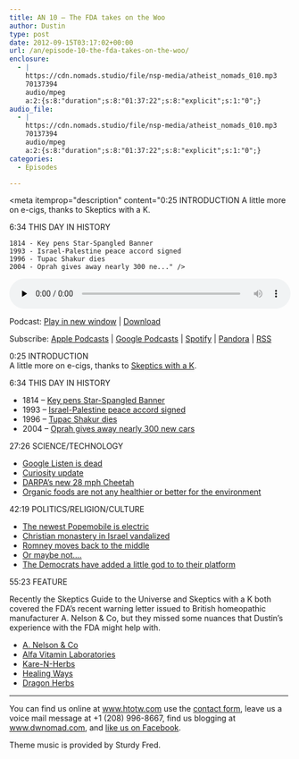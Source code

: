 ```yaml
---
title: AN 10 – The FDA takes on the Woo
author: Dustin
type: post
date: 2012-09-15T03:17:02+00:00
url: /an/episode-10-the-fda-takes-on-the-woo/
enclosure:
  - |
    https://cdn.nomads.studio/file/nsp-media/atheist_nomads_010.mp3
    70137394
    audio/mpeg
    a:2:{s:8:"duration";s:8:"01:37:22";s:8:"explicit";s:1:"0";}
audio_file:
  - |
    https://cdn.nomads.studio/file/nsp-media/atheist_nomads_010.mp3
    70137394
    audio/mpeg
    a:2:{s:8:"duration";s:8:"01:37:22";s:8:"explicit";s:1:"0";}
categories:
  - Episodes

---
```

<div itemscope itemtype="http://schema.org/AudioObject">
  <meta itemprop="name" content="Episode 10 – The FDA takes on the Woo" />
  
  <meta itemprop="uploadDate" content="2012-09-14T21:17:02-06:00" />
  
  <meta itemprop="encodingFormat" content="audio/mpeg" />
  
  <meta itemprop="duration" content="PT1H37M22S" />
  
  <meta itemprop="description" content="0:25 INTRODUCTION
A little more on e-cigs, thanks to Skeptics with a K.

6:34 THIS DAY IN HISTORY

 	1814 - Key pens Star-Spangled Banner
 	1993 - Israel-Palestine peace accord signed
 	1996 - Tupac Shakur dies
 	2004 - Oprah gives away nearly 300 ne..." />
  
  <meta itemprop="contentUrl" content="https://dts.podtrac.com/redirect.mp3/cdn.nomads.studio/file/nsp-media/atheist_nomads_010.mp3" />
  
  <meta itemprop="contentSize" content="66.9" />
  </p> 
  
  <div class="powerpress_player" id="powerpress_player_8265">
    <audio class="wp-audio-shortcode" id="audio-5228-9" preload="none" style="width: 100%;" controls="controls"><source type="audio/mpeg" src="https://dts.podtrac.com/redirect.mp3/cdn.nomads.studio/file/nsp-media/atheist_nomads_010.mp3?_=9" /><a href="https://dts.podtrac.com/redirect.mp3/cdn.nomads.studio/file/nsp-media/atheist_nomads_010.mp3">https://dts.podtrac.com/redirect.mp3/cdn.nomads.studio/file/nsp-media/atheist_nomads_010.mp3</a></audio>
  </div>
</div>

<p class="powerpress_links powerpress_links_mp3">
  Podcast: <a href="https://dts.podtrac.com/redirect.mp3/cdn.nomads.studio/file/nsp-media/atheist_nomads_010.mp3" class="powerpress_link_pinw" target="_blank" title="Play in new window" onclick="return powerpress_pinw('https://htotw.com/?powerpress_pinw=5228-podcast');" rel="nofollow">Play in new window</a> | <a href="https://dts.podtrac.com/redirect.mp3/cdn.nomads.studio/file/nsp-media/atheist_nomads_010.mp3" class="powerpress_link_d" title="Download" rel="nofollow" download="atheist_nomads_010.mp3">Download</a>
</p>

<p class="powerpress_links powerpress_subscribe_links">
  Subscribe: <a href="https://podcasts.apple.com/us/podcast/humanists-take-on-the-world/id530050098?mt=2&ls=1" class="powerpress_link_subscribe powerpress_link_subscribe_itunes" target="_blank" title="Subscribe on Apple Podcasts" rel="nofollow">Apple Podcasts</a> | <a href="https://www.google.com/podcasts?feed=aHR0cDovL2F0aGVpc3Rub21hZHMubGlic3luLmNvbS9yc3M%3D" class="powerpress_link_subscribe powerpress_link_subscribe_googleplay" target="_blank" title="Subscribe on Google Podcasts" rel="nofollow">Google Podcasts</a> | <a href="https://open.spotify.com/show/3LzK2xZGike6Tc1GEMtMbr?si=LieN9SNuTpq96smuaUsH8A" class="powerpress_link_subscribe powerpress_link_subscribe_spotify" target="_blank" title="Subscribe on Spotify" rel="nofollow">Spotify</a> | <a href="https://www.pandora.com/podcast/atheist-nomads/PC:10122?corr=62071012&part=ug" class="powerpress_link_subscribe powerpress_link_subscribe_pandora" target="_blank" title="Subscribe on Pandora" rel="nofollow">Pandora</a> | <a href="https://htotw.com/feed/podcast/" class="powerpress_link_subscribe powerpress_link_subscribe_rss" target="_blank" title="Subscribe via RSS" rel="nofollow">RSS</a>
</p>

0:25 INTRODUCTION  
A little more on e-cigs, thanks to <a href="http://www.merseysideskeptics.org.uk/2012/09/skeptics-with-a-k-episode-080/" target="_blank" rel="noopener">Skeptics with a K</a>.

6:34 THIS DAY IN HISTORY

  * 1814 &#8211; <a href="http://www.history.com/this-day-in-history/key-pens-star-spangled-banner" target="_blank" rel="noopener">Key pens Star-Spangled Banner</a>
  * 1993 &#8211; <a href="http://www.history.com/this-day-in-history/israel-palestine-peace-accord-signed" target="_blank" rel="noopener">Israel-Palestine peace accord signed</a>
  * 1996 &#8211; <a href="http://www.history.com/this-day-in-history/tupac-shakur-dies" target="_blank" rel="noopener">Tupac Shakur dies</a>
  * 2004 &#8211; <a href="http://www.history.com/this-day-in-history/oprah-gives-away-nearly-300-new-cars" target="_blank" rel="noopener">Oprah gives away nearly 300 new cars</a>

27:26 SCIENCE/TECHNOLOGY

  * <a href="http://www.androidcentral.com/google-listen-officially-dead" target="_blank" rel="noopener">Google Listen is dead</a>
  * <a href="http://news.cnet.com/8301-11386_3-57508910-76/curious-about-curiosity-heres-the-latest-from-mars/" target="_blank" rel="noopener">Curiosity update</a>
  * <a href="http://www.gizmodo.co.uk/2012/09/military-robot-cheetah-is-faster-than-usain-bolt-and-freaks-the-hell-out-of-me/" target="_blank" rel="noopener">DARPA’s new 28 mph Cheetah</a>
  * <a href="http://www.newscientist.com/article/dn22240-organic-food-no-better-for-you-or-the-planet.html?DCMP=OTC-rss&nsref=online-news" target="_blank" rel="noopener">Organic foods are not any healthier or better for the environment</a>

42:19 POLITICS/RELIGION/CULTURE

  * <a href="http://reviews.cnet.com/8301-13746_7-57508431-48/newest-popemobile-is-an-ev/" target="_blank" rel="noopener">The newest Popemobile is electric</a>
  * <a href="http://www.washingtonpost.com/world/middle_east/israeli-police-say-vandals-deface-monastery-with-anti-christian-and-pro-settler-graffiti/2012/09/04/bdd015ea-f651-11e1-a93b-7185e3f88849_story.html" target="_blank" rel="noopener">Christian monastery in Israel vandalized</a>
  * <a href="http://www.newsday.com/news/nation/romney-says-he-likes-parts-of-obamacare-1.3985218" target="_blank" rel="noopener">Romney moves back to the middle</a>
  * <a href="http://www.latimes.com/news/nationworld/nation/la-na-campaign-2012-20120909,0,2184455.story" target="_blank" rel="noopener">Or maybe not&#8230;.</a>
  * <a href="http://www.atheists.org/american-atheists-condemn-decision-include-god-2012-democratic-national-platform" target="_blank" rel="noopener">The Democrats have added a little god to to their platform</a>

55:23 FEATURE

Recently the Skeptics Guide to the Universe and Skeptics with a K both covered the FDA’s recent warning letter issued to British homeopathic manufacturer A. Nelson & Co, but they missed some nuances that Dustin’s experience with the FDA might help with.

  * <a href="http://www.fda.gov/ICECI/EnforcementActions/WarningLetters/2012/ucm314629.htm" target="_blank" rel="noopener">A. Nelson & Co</a>
  * <a href="http://www.fda.gov/ICECI/EnforcementActions/WarningLetters/2012/ucm316719.htm" target="_blank" rel="noopener">Alfa Vitamin Laboratories</a>
  * <a href="http://www.fda.gov/ICECI/EnforcementActions/WarningLetters/2012/ucm316546.htm" target="_blank" rel="noopener">Kare-N-Herbs</a>
  * <a href="http://www.fda.gov/ICECI/EnforcementActions/WarningLetters/2012/ucm316549.htm" target="_blank" rel="noopener">Healing Ways</a>
  * <a href="http://www.fda.gov/ICECI/EnforcementActions/WarningLetters/2012/ucm316556.htm" target="_blank" rel="noopener">Dragon Herbs</a>

<hr width="500" />

You can find us online at www.htotw.com use the [contact form](https://htotw.com/contact), leave us a voice mail message at +1 (208) 996-8667, find us blogging at www.dwnomad.com, and <a href="https://htotw.com/facebook" target="_blank" rel="noopener">like us on Facebook</a>.

Theme music is provided by Sturdy Fred.